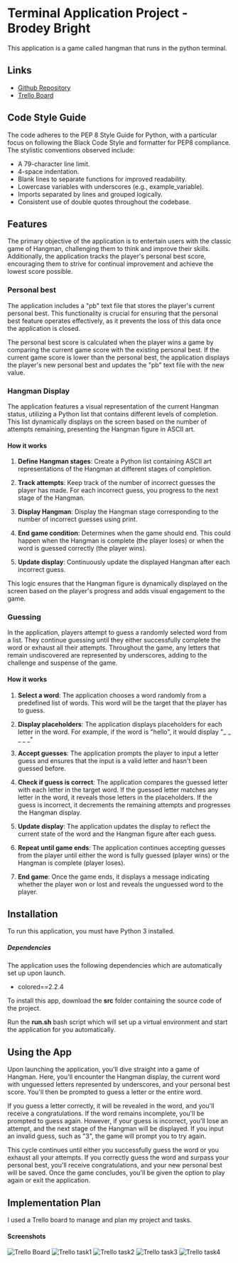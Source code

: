 # Terminal Application Project - Brodey Bright

This application is a game called hangman that runs in the python terminal.

## Links
- [Github Repository](https://github.com/bbrodo/BrodeyBrightT1A3)
- [Trello Board](https://trello.com/b/8pIuFl2w/t1a3)

## Code Style Guide

The code adheres to the PEP 8 Style Guide for Python, with a particular focus on following the Black Code Style and formatter for PEP8 compliance. The stylistic conventions observed include:

- A 79-character line limit.
- 4-space indentation.
- Blank lines to separate functions for improved readability.
- Lowercase variables with underscores (e.g., example_variable).
- Imports separated by lines and grouped logically.
- Consistent use of double quotes throughout the codebase.

## Features

The primary objective of the application is to entertain users with the classic game of Hangman, challenging them to think and improve their skills. Additionally, the application tracks the player's personal best score, encouraging them to strive for continual improvement and achieve the lowest score possible.

### Personal best 
The application includes a "pb" text file that stores the player's current personal best. This functionality is crucial for ensuring that the personal best feature operates effectively, as it prevents the loss of this data once the application is closed.

The personal best score is calculated when the player wins a game by comparing the current game score with the existing personal best. If the current game score is lower than the personal best, the application displays the player's new personal best and updates the "pb" text file with the new value.

### Hangman Display
The application features a visual representation of the current Hangman status, utilizing a Python list that contains different levels of completion. This list dynamically displays on the screen based on the number of attempts remaining, presenting the Hangman figure in ASCII art.

#### How it works

1. **Define Hangman stages**: Create a Python list containing ASCII art representations of the Hangman at different stages of completion.

2. **Track attempts**: Keep track of the number of incorrect guesses the player has made. For each incorrect guess, you progress to the next stage of the Hangman.

3. **Display Hangman**: Display the Hangman stage corresponding to the number of incorrect guesses using print.

4. **End game condition**: Determines when the game should end. This could happen when the Hangman is complete (the player loses) or when the word is guessed correctly (the player wins).

5. **Update display**: Continuously update the displayed Hangman after each incorrect guess.

This logic ensures that the Hangman figure is dynamically displayed on the screen based on the player's progress and adds visual engagement to the game.

### Guessing

In the application, players attempt to guess a randomly selected word from a list. They continue guessing until they either successfully complete the word or exhaust all their attempts. Throughout the game, any letters that remain undiscovered are represented by underscores, adding to the challenge and suspense of the game.

#### How it works

1. **Select a word**: The application chooses a word randomly from a predefined list of words. This word will be the target that the player has to guess.

2. **Display placeholders**: The application displays placeholders for each letter in the word. For example, if the word is "hello", it would display "_ _ _ _ _" 

3. **Accept guesses**: The application prompts the player to input a letter guess and ensures that the input is a valid letter and hasn't been guessed before.

4. **Check if guess is correct**: The application compares the guessed letter with each letter in the target word. If the guessed letter matches any letter in the word, it reveals those letters in the placeholders. If the guess is incorrect, it decrements the remaining attempts and progresses the Hangman display.

5. **Update display**: The application updates the display to reflect the current state of the word and the Hangman figure after each guess.

6. **Repeat until game ends**: The application continues accepting guesses from the player until either the word is fully guessed (player wins) or the Hangman is complete (player loses).

7. **End game**: Once the game ends, it displays a message indicating whether the player won or lost and reveals the unguessed word to the player.

## Installation

To run this application, you must have Python 3 installed.

##### Dependencies

The application uses the following dependencies which are automatically set up upon launch.
- colored==2.2.4

To install this app, download the **src** folder containing the source code of the project.

Run the **run.sh** bash script which will set up a virtual environment and start the application for you automatically.

## Using the App

Upon launching the application, you'll dive straight into a game of Hangman. Here, you'll encounter the Hangman display, the current word with unguessed letters represented by underscores, and your personal best score. You'll then be prompted to guess a letter or the entire word.

If you guess a letter correctly, it will be revealed in the word, and you'll receive a congratulations. If the word remains incomplete, you'll be prompted to guess again. However, if your guess is incorrect, you'll lose an attempt, and the next stage of the Hangman will be displayed. If you input an invalid guess, such as "3", the game will prompt you to try again.

This cycle continues until either you successfully guess the word or you exhaust all your attempts. If you correctly guess the word and surpass your personal best, you'll receive congratulations, and your new personal best will be saved. Once the game concludes, you'll be given the option to play again or exit the application.

## Implementation Plan

I used a Trello board to manage and plan my project and tasks.

#### Screenshots

![Trello Board](/docs/trello1.png)
![Trello task1](/docs/trello2.png)
![Trello task2](/docs/trello3.png)
![Trello task3](/docs/trello4.png)
![Trello task4](/docs/trello5.png)